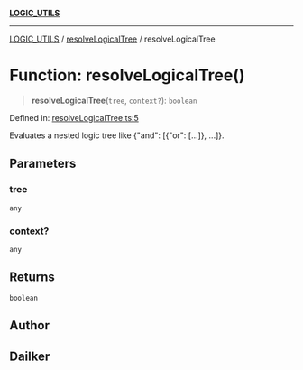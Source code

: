 [**LOGIC_UTILS**](../../README.md)

***

[LOGIC_UTILS](../../README.md) / [resolveLogicalTree](../README.md) / resolveLogicalTree

# Function: resolveLogicalTree()

> **resolveLogicalTree**(`tree`, `context?`): `boolean`

Defined in: [resolveLogicalTree.ts:5](https://github.com/dailker/everyutil/blob/9768d00ced16ec8f4705df34c2fe47f2b1b47121/src/logic/resolveLogicalTree.ts#L5)

Evaluates a nested logic tree like {"and": [{"or": [...]}, ...]}.

## Parameters

### tree

`any`

### context?

`any`

## Returns

`boolean`

## Author

## Dailker
